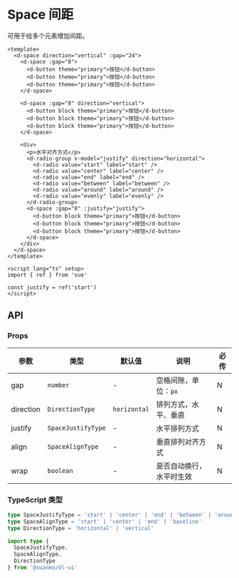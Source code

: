 # Space 间距

可用于给多个元素增加间距。

```vue client=Mobile playground=Space
<template>
  <d-space direction="vertical" :gap="24">
    <d-space :gap="8">
      <d-button theme="primary">按钮</d-button>
      <d-button theme="primary">按钮</d-button>
      <d-button theme="primary">按钮</d-button>
    </d-space>

    <d-space :gap="8" direction="vertical">
      <d-button block theme="primary">按钮</d-button>
      <d-button block theme="primary">按钮</d-button>
      <d-button block theme="primary">按钮</d-button>
    </d-space>

    <div>
      <p>水平对齐方式</p>
      <d-radio-group v-model="justify" direction="horizontal">
        <d-radio value="start" label="start" />
        <d-radio value="center" label="center" />
        <d-radio value="end" label="end" />
        <d-radio value="between" label="between" />
        <d-radio value="around" label="around" />
        <d-radio value="evenly" label="evenly" />
      </d-radio-group>
      <d-space :gap="8" :justify="justify">
        <d-button block theme="primary">按钮</d-button>
        <d-button block theme="primary">按钮</d-button>
        <d-button block theme="primary">按钮</d-button>
      </d-space>
    </div>
  </d-space>
</template>

<script lang="ts" setup>
import { ref } from 'vue'

const justify = ref('start')
</script>
```

## API

### Props

|参数|类型|默认值|说明|必传|
|---|----|-----|---|----|
|gap|`number`|-|空格间隙，单位：`px`|N|
|direction|`DirectionType`|`horizontal`|排列方式，水平、垂直|N|
|justify|`SpaceJustifyType`|-|水平排列方式|N|
|align|`SpaceAlignType`|-|垂直排列对齐方式|N|
|wrap|`boolean`|-|是否自动换行，水平时生效|N|

### TypeScript 类型
```typescript
type SpaceJustifyType = 'start' | 'center' | 'end' | 'between' | 'around' | 'evenly'
type SpaceAlignType = 'start' | 'center' | 'end' | 'baseline'
type DirectionType = 'horizontal' | 'vertical'

import type { 
  SpaceJustifyType, 
  SpaceAlignType, 
  DirectionType 
} from '@xuanmo/dl-ui'
```
